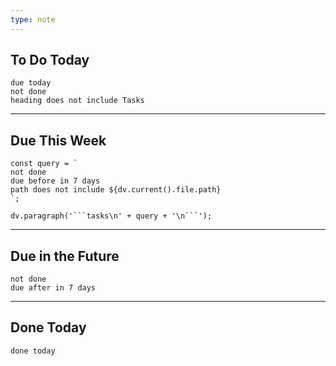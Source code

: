 ```yaml
---
type: note
---
```



## To Do Today
```tasks
due today
not done
heading does not include Tasks
```





---

## Due This Week
```dataviewjs
const query = `
not done
due before in 7 days
path does not include ${dv.current().file.path}
`;

dv.paragraph('```tasks\n' + query + '\n```');
```



---


## Due in the Future
```tasks
not done
due after in 7 days
```



---

## Done Today
```tasks
done today
```


